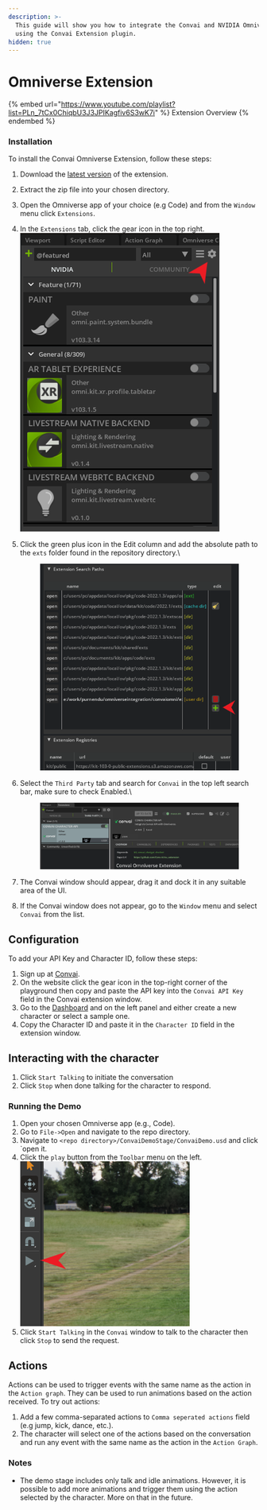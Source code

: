 ```yaml
---
description: >-
  This guide will show you how to integrate the Convai and NVIDIA Omniverse
  using the Convai Extension plugin.
hidden: true
---
```


# Omniverse Extension

{% embed url="https://www.youtube.com/playlist?list=PLn_7tCx0ChiqbU3J3JPIKagfiv6S3wK7i" %}
Extension Overview
{% endembed %}

### Installation

To install the Convai Omniverse Extension, follow these steps:

1. Download the [latest version](https://github.com/Conv-AI/ov_extension/archive/refs/tags/1.0.3.zip) of the extension.
2. Extract the zip file into your chosen directory.
3. Open the Omniverse app of your choice (e.g Code) and from the `Window` menu click `Extensions`.
4. In the `Extensions` tab, click the gear icon in the top right.\
   ![](<../../.gitbook/assets/image (102).png>)
5.  Click the green plus icon in the Edit column and add the absolute path to the `exts` folder found in the repository directory.\


    <figure><img src="../../.gitbook/assets/image (201).png" alt=""><figcaption></figcaption></figure>
6.  Select the `Third Party` tab and search for `Convai` in the top left search bar, make sure to check Enabled.\


    <figure><img src="../../.gitbook/assets/image (103).png" alt=""><figcaption></figcaption></figure>
7. The Convai window should appear, drag it and dock it in any suitable area of the UI.&#x20;
8.  If the Convai window does not appear, go to the `Window` menu and select `Convai` from the list.



## Configuration

To add your API Key and Character ID, follow these steps:

1. Sign up at [Convai](https://convai.com/).
2. On the website click the gear icon in the top-right corner of the playground then copy and paste the API key into the `Convai API Key` field in the Convai extension window.
3. Go to the [Dashboard](https://convai.com/pipeline/dashboard) and on the left panel and either create a new character or select a sample one.
4. Copy the Character ID and paste it in the `Character ID` field in the extension window.

## Interacting with the character

1. Click `Start Talking` to initiate the conversation
2. Click `Stop` when done talking for the character to respond.

### Running the Demo

1. Open your chosen Omniverse app (e.g., Code).
2. Go to `File->Open` and navigate to the repo directory.
3. Navigate to `<repo directory>/ConvaiDemoStage/ConvaiDemo.usd` and click \`open it.
4. Click the `play` button from the `Toolbar` menu on the left.\
   ![](<../../.gitbook/assets/image (95).png>)
5. Click `Start Talking` in the `Convai` window to talk to the character then click `Stop` to send the request.

## Actions

Actions can be used to trigger events with the same name as the action in the `Action graph`. They can be used to run animations based on the action received. To try out actions:

1. Add a few comma-separated actions to `Comma seperated actions` field (e.g jump, kick, dance, etc.).
2. The character will select one of the actions based on the conversation and run any event with the same name as the action in the `Action Graph`.

### Notes

* The demo stage includes only talk and idle animations. However, it is possible to add more animations and trigger them using the action selected by the character. More on that in the future.
